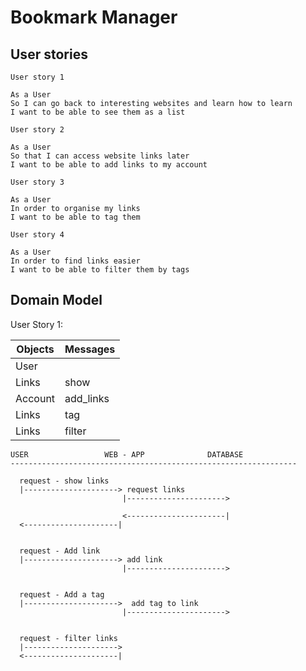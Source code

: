 # Bookmark Manager



## User stories

```
User story 1

As a User
So I can go back to interesting websites and learn how to learn
I want to be able to see them as a list

```

```
User story 2

As a User
So that I can access website links later
I want to be able to add links to my account

```

```
User story 3

As a User
In order to organise my links
I want to be able to tag them

```

```
User story 4

As a User
In order to find links easier
I want to be able to filter them by tags
```
## Domain Model

User Story 1:

| Objects    |  Messages    |
|------------|--------------|
| User     |              |
| Links      | show         |
| Account    | add_links    |
| Links      | tag          |
| Links      | filter       |

```
USER                 WEB - APP              DATABASE
----------------------------------------------------------------

  request - show links
  |---------------------> request links
                         |---------------------->

                         <----------------------|
  <---------------------|


  request - Add link
  |---------------------> add link
                         |---------------------->


  request - Add a tag
  |--------------------->  add tag to link
                         |---------------------->


  request - filter links
  |--------------------->
  <---------------------|

```
